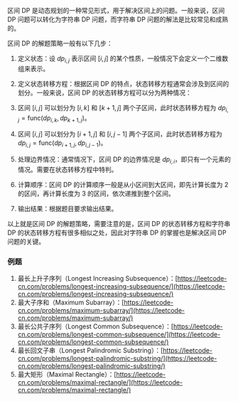 区间 DP 是动态规划的一种常见形式，用于解决区间上的问题。一般来说，区间 DP 问题可以转化为字符串 DP 问题，而字符串 DP 问题的解法是比较常见和成熟的。

区间 DP 的解题策略一般有以下几步：

1. 定义状态：设 $dp_{i,j}$ 表示区间 $[i,j]$ 的某个性质，一般情况下会定义一个二维数组来表示。

2. 定义状态转移方程：根据区间 DP 的特点，状态转移方程通常会涉及到区间的划分。一般来说，区间 DP 的状态转移方程可以分为两种情况：

3. 区间 $[i,j]$ 可以划分为 $[i,k]$ 和 $[k+1,j]$ 两个子区间，此时状态转移方程为 $dp_{i,j}=\text{func}(dp_{i,k},dp_{k+1,j})$。

4. 区间 $[i,j]$ 可以划分为 $[i+1,j]$ 和 $[i,j-1]$ 两个子区间，此时状态转移方程为 $dp_{i,j}=\text{func}(dp_{i+1,j},dp_{i,j-1})$。

5. 处理边界情况：通常情况下，区间 DP 的边界情况是 $dp_{i,i}$，即只有一个元素的情况。需要在状态转移方程中特判。

6. 计算顺序：区间 DP 的计算顺序一般是从小区间到大区间，即先计算长度为 $2$ 的区间，再计算长度为 $3$ 的区间，依次递推到整个区间。

7. 输出结果：根据题目要求输出结果。

以上就是区间 DP 的解题策略，需要注意的是，区间 DP 的状态转移方程和字符串 DP 的状态转移方程有很多相似之处，因此对字符串 DP 的掌握也是解决区间 DP 问题的关键。

### 例题

1.  最长上升子序列（Longest Increasing Subsequence）：[https://leetcode-cn.com/problems/longest-increasing-subsequence/](https://leetcode-cn.com/problems/longest-increasing-subsequence/)	
1.  最大子序和（Maximum Subarray）：[https://leetcode-cn.com/problems/maximum-subarray/](https://leetcode-cn.com/problems/maximum-subarray/)
2.  最长公共子序列（Longest Common Subsequence）：[https://leetcode-cn.com/problems/longest-common-subsequence/](https://leetcode-cn.com/problems/longest-common-subsequence/)
3.  最长回文子串（Longest Palindromic Substring）：[https://leetcode-cn.com/problems/longest-palindromic-substring/](https://leetcode-cn.com/problems/longest-palindromic-substring/)
4.  最大矩形（Maximal Rectangle）：[https://leetcode-cn.com/problems/maximal-rectangle/](https://leetcode-cn.com/problems/maximal-rectangle/)